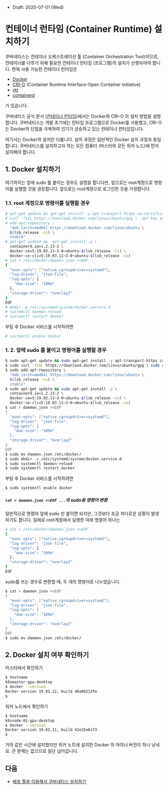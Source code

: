 * Draft: 2020-07-01 (Wed)

# 컨테이너 런타임 (Container Runtime) 설치하기

쿠버네티스는 컨테이너 오케스트레이션 툴 (Container Orchestration Tool)이므로, 컨테이너를 다루기 위해 필요한 컨테이너 런타임 (프로그램)의 설치가 선행되어야 합니다. 현재 사용 가능한 컨테이너 런타임은

* [Docker](https://www.docker.com/)
* [CRI-O](https://cri-o.io/) (Container Runtime Interface-Open Container Initiative)
* [rkt](https://coreos.com/rkt/)
* [containerd](https://containerd.io/)

가 있습니다. 

쿠버네티스 공식 문서 ([컨테이너 런타임](https://kubernetes.io/ko/docs/setup/production-environment/container-runtimes/))에서는 Docker와 CRI-O 의 설치 방법을 설명합니다. 쿠버네티스는 개발 초기에는 런타임 프로그램으로 Docker를 사용했고, CRI-O는 Docker의 단점을 극복하여 인기가 상승하고 있는 컨테이너 런타임입니다. 

여기서는 Docker의 설치만 다룹니다. 설치 과정은 일반적인 Docker 설치 과정과 동일합니다. 쿠버네티스를 설치하고자 하는 모든 컴퓨터 (마스터와 모든 워커 노드)에 먼저 설치해야 합니다.

## 1. Docker 설치하기

여기까지는 앞에 sudo 를 붙이는 경우도 설명을 합니다만, 앞으로는 root계정으로 명령어를 실행할 것을 권장합니다. 앞으로는 root계정으로 로그인한 것을 가정합니다.

### 1.1. root 계정으로 명령어를 실행할 경우

```bash
# apt-get update && apt-get install -y apt-transport-https ca-certificates curl software-properties-common gnupg2
# curl -fsSL https://download.docker.com/linux/ubuntu/gpg |  apt-key add -
# add-apt-repository \
  "deb [arch=amd64] https://download.docker.com/linux/ubuntu \
  $(lsb_release -cs) \
  stable"
# apt-get update &&  apt-get install -y \
  containerd.io=1.2.13-2 \
  docker-ce=5:19.03.11~3-0~ubuntu-$(lsb_release -cs) \
  docker-ce-cli=5:19.03.11~3-0~ubuntu-$(lsb_release -cs)
# cat > /etc/docker/daemon.json <<EOF
{
  "exec-opts": ["native.cgroupdriver=systemd"],
  "log-driver": "json-file",
  "log-opts": {
    "max-size": "100m"
  },
  "storage-driver": "overlay2"
}
EOF
# mkdir -p /etc/systemd/system/docker.service.d
# systemctl daemon-reload
# systemctl restart docker
```

부팅 후 Docker 서비스를 시작하려면

```bash
# systemctl enable docker
```

### 1. 2. 앞에 sudo 를 붙이고 명령어를 실행할 경우

```bash
$ sudo apt-get update && sudo apt-get install -y apt-transport-https ca-certificates curl software-properties-common gnupg2
$ sudo curl -fsSL https://download.docker.com/linux/ubuntu/gpg | sudo apt-key add -
$ sudo add-apt-repository \
  "deb [arch=amd64] https://download.docker.com/linux/ubuntu \
  $(lsb_release -cs) \
  stable"
$ sudo apt-get update && sudo apt-get install -y \
  containerd.io=1.2.13-2 \
  docker-ce=5:19.03.11~3-0~ubuntu-$(lsb_release -cs) \
  docker-ce-cli=5:19.03.11~3-0~ubuntu-$(lsb_release -cs)
$ cat > daemon.json <<EOF
{
  "exec-opts": ["native.cgroupdriver=systemd"],
  "log-driver": "json-file",
  "log-opts": {
    "max-size": "100m"
  },
  "storage-driver": "overlay2"
}
EOF
$ sudo mv daemon.json /etc/docker/
$ sudo mkdir -p /etc/systemd/system/docker.service.d
$ sudo systemctl daemon-reload
$ sudo systemctl restart docker
```

부팅 후 Docker 서비스를 시작하려면

```bash
$ sudo systemctl enable docker
```

##### `cat > daemon.json <<EOF ...`의 sudo용 명령어 변환

일반적으로 명령어 앞에 sudo 만 붙이면 되지만, 그것보다 조금 까다로운 상황이 발생하기도 합니다. 일례로 root계정에서 실행한 아래 명령어 하나는 

```bash
# cat > /etc/docker/daemon.json <<EOF
{
  "exec-opts": ["native.cgroupdriver=systemd"],
  "log-driver": "json-file",
  "log-opts": {
    "max-size": "100m"
  },
  "storage-driver": "overlay2"
}
EOF
```

sudo를 쓰는 경우로 변환할 때, 두 개의 명령어로 나누었습니다.

```bash
$ cat > daemon.json <<EOF
{
  "exec-opts": ["native.cgroupdriver=systemd"],
  "log-driver": "json-file",
  "log-opts": {
    "max-size": "100m"
  },
  "storage-driver": "overlay2"
}
EOF
$ sudo mv daemon.json /etc/docker/
```

## 2. Docker 설치 여부 확인하기

마스터에서 확인하기

```bash
$ hostname
k8smaster-gpu-desktop
$ docker --version
Docker version 19.03.12, build 48a66213fe
$
```

워커 노드에서 확인하기

```bash
$ hostname
k8snode-01-gpu-desktop
$ docker --version
Docker version 19.03.11, build 42e35e61f3
$
```

거의 같은 시간에 설치했지만 워커 노트에 설치한 Docker 의 마이너 버전이 하나 낮네요. 큰 문제는 없으므로 일단 넘어갑니다.

## 다음

* [배포 툴을 이용해서 쿠버네티스 설치하기](install_k8s_with_deployment_tools.md)
